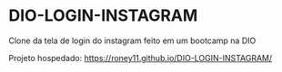 # DIO-LOGIN-INSTAGRAM

Clone da tela de login do instagram feito em um bootcamp na DIO

Projeto hospedado: https://roney11.github.io/DIO-LOGIN-INSTAGRAM/

